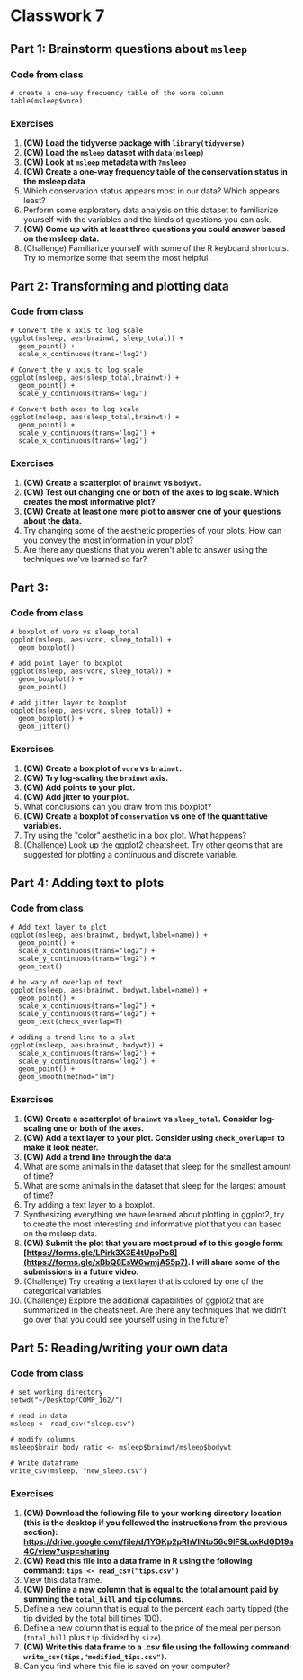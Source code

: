 # Classwork 7

## Part 1: Brainstorm questions about `msleep`

### Code from class
```
# create a one-way frequency table of the vore column
table(msleep$vore)
```

### Exercises
1. **(CW) Load the tidyverse package with `library(tidyverse)`**
2. **(CW) Load the `msleep` dataset with `data(msleep)`**
3. **(CW) Look at `msleep` metadata with `?msleep`**
4. **(CW) Create a one-way frequency table of the conservation status in the msleep data**
5. Which conservation status appears most in our data? Which appears least?
6. Perform some exploratory data analysis on this dataset to familiarize yourself with the variables and the kinds of questions you can ask.
7. **(CW) Come up with at least three questions you could answer based on the msleep data.**
8. (Challenge) Familiarize yourself with some of the R keyboard shortcuts. Try to memorize some that seem the most helpful.

## Part 2: Transforming and plotting data

### Code from class
```
# Convert the x axis to log scale
ggplot(msleep, aes(brainwt, sleep_total)) +
  geom_point() + 
  scale_x_continuous(trans='log2') 

# Convert the y axis to log scale
ggplot(msleep, aes(sleep_total,brainwt)) +
  geom_point() + 
  scale_y_continuous(trans='log2')

# Convert both axes to log scale
ggplot(msleep, aes(sleep_total,brainwt)) +
  geom_point() + 
  scale_y_continuous(trans='log2') +
  scale_x_continuous(trans='log2')
```

### Exercises
1. **(CW) Create a scatterplot of `brainwt` vs `bodywt`.**
2. **(CW) Test out changing one or both of the axes to log scale. Which creates the most informative plot?**
3. **(CW) Create at least one more plot to answer one of your questions about the data.**
4. Try changing some of the aesthetic properties of your plots. How can you convey the most information in your plot?
5. Are there any questions that you weren't able to answer using the techniques we've learned so far?


## Part 3: 

### Code from class
```
# boxplot of vore vs sleep_total
ggplot(msleep, aes(vore, sleep_total)) +
  geom_boxplot()

# add point layer to boxplot
ggplot(msleep, aes(vore, sleep_total)) +
  geom_boxplot() +
  geom_point()

# add jitter layer to boxplot
ggplot(msleep, aes(vore, sleep_total)) +
  geom_boxplot() +
  geom_jitter()

```

### Exercises
1. **(CW) Create a box plot of `vore` vs `brainwt`.**
2. **(CW) Try log-scaling the `brainwt` axis.**
3. **(CW) Add points to your plot.**
4. **(CW) Add jitter to your plot.**
5. What conclusions can you draw from this boxplot?
6. **(CW) Create a boxplot of `conservation` vs one of the quantitative variables.**
7. Try using the "color" aesthetic in a box plot. What happens?
8. (Challenge) Look up the ggplot2 cheatsheet. Try other geoms that are suggested for plotting a continuous and discrete variable.

## Part 4: Adding text to plots
### Code from class
```
# Add text layer to plot
ggplot(msleep, aes(brainwt, bodywt,label=name)) +
  geom_point() +
  scale_x_continuous(trans="log2") +
  scale_y_continuous(trans="log2") +
  geom_text()

# be wary of overlap of text
ggplot(msleep, aes(brainwt, bodywt,label=name)) +
  geom_point() +
  scale_x_continuous(trans="log2") +
  scale_y_continuous(trans="log2") +
  geom_text(check_overlap=T)

# adding a trend line to a plot
ggplot(msleep, aes(brainwt, bodywt)) +
  scale_x_continuous(trans='log2') +
  scale_y_continuous(trans='log2') +
  geom_point() +
  geom_smooth(method="lm")

```

### Exercises
1. **(CW) Create a scatterplot of `brainwt` vs `sleep_total`. Consider log-scaling one or both of the axes.**
2. **(CW) Add a text layer to your plot. Consider using `check_overlap=T` to make it look neater.**
3. **(CW) Add a trend line through the data**
4. What are some animals in the dataset that sleep for the smallest amount of time?
5. What are some animals in the dataset that sleep for the largest amount of time?
6. Try adding a text layer to a boxplot.
7. Synthesizing everything we have learned about plotting in ggplot2, try to create the most interesting and informative plot that you can based on the msleep data.
8. **(CW) Submit the plot that you are most proud of to this google form: [https://forms.gle/LPirk3X3E4tUpoPo8](https://forms.gle/xBbQ8EsW6wmjA55p7). I will share some of the submissions in a future video.**
9. (Challenge) Try creating a text layer that is colored by one of the categorical variables.
10. (Challenge) Explore the additional capabilities of ggplot2 that are summarized in the cheatsheet. Are there any techniques that we didn't go over that you could see yourself using in the future?

## Part 5: Reading/writing your own data

### Code from class
```
# set working directory
setwd("~/Desktop/COMP_162/")

# read in data
msleep <- read_csv("sleep.csv")

# modify columns
msleep$brain_body_ratio <- msleep$brainwt/msleep$bodywt

# Write dataframe
write_csv(msleep, "new_sleep.csv")
```

### Exercises
1. **(CW) Download the following file to your working directory location (this is the desktop if you followed the instructions from the previous section): https://drive.google.com/file/d/1YGKp2pRhVINto56c9lFSLoxKdGD19a4C/view?usp=sharing**
1. **(CW) Read this file into a data frame in R using the following command: `tips <- read_csv("tips.csv")`**
1. View this data frame.
1. **(CW) Define a new column that is equal to the total amount paid by summing the `total_bill` and `tip` columns.** 
1. Define a new column that is equal to the percent each party tipped (the tip divided by the total bill times 100).
1. Define a new column that is equal to the price of the meal per person (`total_bill` plus `tip` divided by `size`).
1. **(CW) Write this data frame to a .csv file using the following command: `write_csv(tips,"modified_tips.csv")`.**
1. Can you find where this file is saved on your computer?
